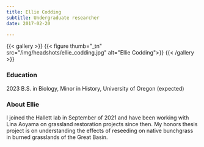 ```yaml
---
title: Ellie Codding
subtitle: Undergraduate researcher
date: 2017-02-20

---
```


{{< gallery >}}
  {{< figure thumb="_tn" src="/img/headshots/ellie_codding.jpg" alt="Ellie Codding">}}
{{< /gallery >}}

<!--more-->
### Education
2023 B.S. in Biology, Minor in History, University of Oregon (expected) 

### About Ellie
I joined the Hallett lab in September of 2021 and have been working with Lina Aoyama on grassland restoration projects since then. My honors thesis project is on understanding the effects of reseeding on native bunchgrass in burned grasslands of the Great Basin.